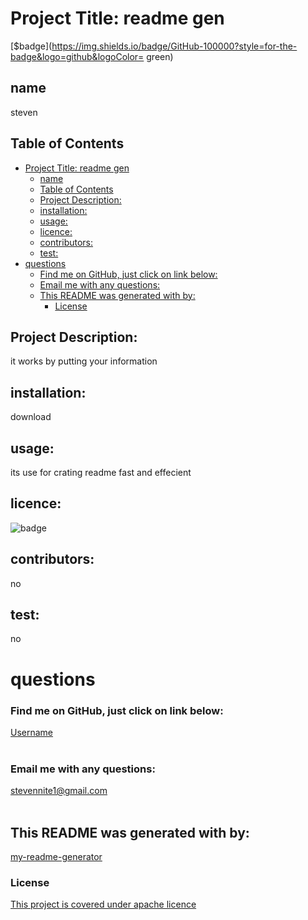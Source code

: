 # Project Title: readme gen<br />
[$badge](https://img.shields.io/badge/GitHub-100000?style=for-the-badge&logo=github&logoColor= green)
<br />


## name                                                    
steven
<br>



## Table of Contents
- [Project Title: readme gen<br />](#project-title-readme-gen)
  - [name](#name)
  - [Table of Contents](#table-of-contents)
  - [Project Description:](#project-description)
  - [installation:](#installation)
  - [usage:](#usage)
  - [licence:](#licence)
  - [contributors:](#contributors)
  - [test:](#test)
- [questions<br />](#questions)
    - [Find me on GitHub, just click on link below:](#find-me-on-github-just-click-on-link-below)
    - [Email me with any questions:](#email-me-with-any-questions)
  - [This README was generated with by:](#this-readme-was-generated-with-by)
    - [License](#license)



## Project Description: 
  it works by putting your information
  <br>


## installation:
  download
  <br>

## usage:
its use for crating readme fast and effecient

## licence:
![badge](https://img.shields.io/badge/license-undefined-brightgreen)
<br>

## contributors:
  no
  <br>


## test:
no<br />

# questions<br />

### Find me on GitHub, just click on link below:
[Username](https://github.com/luvkil)<br />
<br />
 ### Email me with any questions: 
 stevennite1@gmail.com<br />
 <br />


## This README was generated with by:
[my-readme-generator](https://github.com/luvkil/my-readme-generator)



### License
[This project is covered under apache licence](https://github.com/git/git-scm.com/blob/main/MIT-LICENSE.txt)

